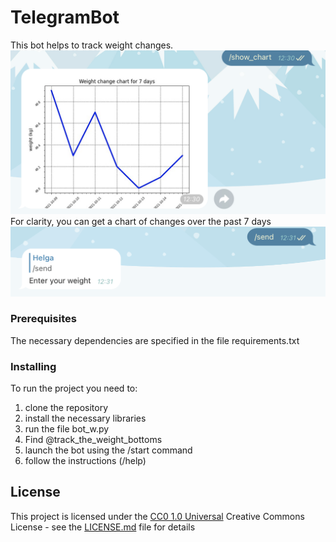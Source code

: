 
# TelegramBot
This bot helps to track weight changes.
![Screenshot_grapf](Screenshot_grapf.png)
For clarity, you can get a chart of changes over the past 7 days
![Screenshot_send](Screenshot_send.png)

### Prerequisites

The necessary dependencies are specified in the file requirements.txt

### Installing

To run the project you need to:
1. clone the repository
2. install the necessary libraries
3. run the file bot_w.py
4. Find @track_the_weight_bottoms
5. launch the bot using the /start command
6. follow the instructions (/help)


## License

This project is licensed under the [CC0 1.0 Universal](LICENSE.md)
Creative Commons License - see the [LICENSE.md](LICENSE.md) file for
details
